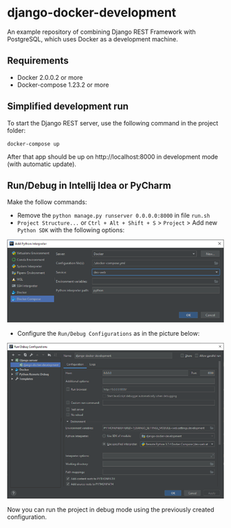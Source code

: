 # django-docker-development
An example repository of combining Django REST Framework with PostgreSQL, which uses Docker as a development machine.

## Requirements

* Docker 2.0.0.2 or more
* Docker-compose 1.23.2 or more

## Simplified development run

To start the Django REST server, use the following command in the project folder:
```
docker-compose up
```
After that app should be up on http://localhost:8000 in development mode (with automatic update).

## Run/Debug in Intellij Idea or PyCharm

Make the follow commands:

* Remove the `python manage.py runserver 0.0.0.0:8000` in file `run.sh`
* `Project Structure...` or `Ctrl + Alt + Shift + S` > `Project` > Add new `Python SDK` with the following options:

![New Python SDK](readme_1.png)

* Configure the `Run/Debug Configurations` as in the picture below:

![Run/Debug Configurations](readme_2.png)

Now you can run the project in debug mode using the previously created configuration.
